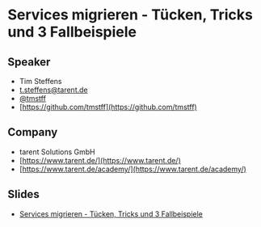 # Services migrieren - Tücken, Tricks und 3 Fallbeispiele

## Speaker

* Tim Steffens
* [t.steffens@tarent.de](mailto:t.steffens@tarent.de)
* [@tmstff](https://twitter.com/tmstff)
* [https://github.com/tmstff](https://github.com/tmstff)

## Company

* tarent Solutions GmbH
* [https://www.tarent.de/](https://www.tarent.de/)
* [https://www.tarent.de/academy/](https://www.tarent.de/academy/)

## Slides

* [Services migrieren - Tücken, Tricks und 3 Fallbeispiele](2019-09_BedCon_-_Services_migrieren_-_DE.pdf)
